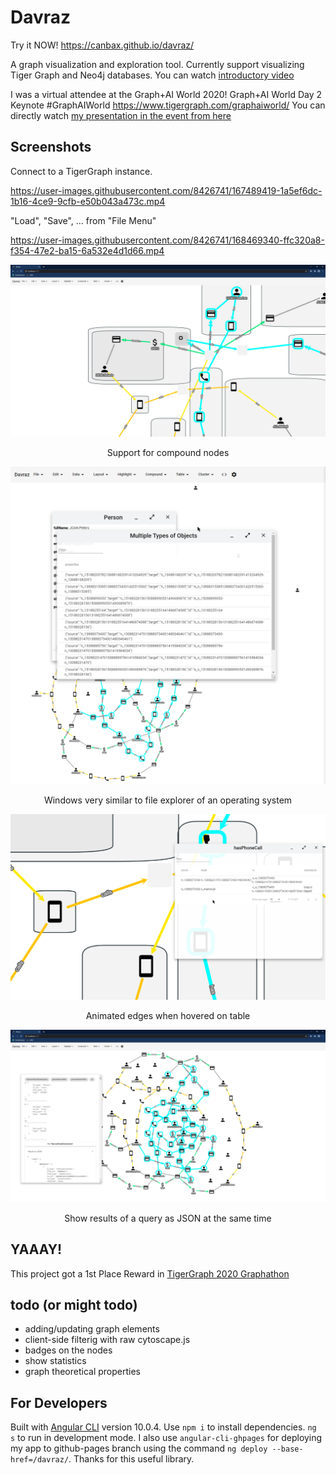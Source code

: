 # Davraz

Try it NOW! https://canbax.github.io/davraz/

A graph visualization and exploration tool. Currently support visualizing Tiger Graph and Neo4j databases. You can watch [introductory video](https://www.youtube.com/watch?v=I8BgFve4sA8)

I was a virtual attendee at the Graph+AI World 2020! Graph+AI World Day 2 Keynote #GraphAIWorld https://www.tigergraph.com/graphaiworld/
You can directly watch [my presentation in the event from here](https://player.vimeo.com/video/463259298#t=49m08s)

## Screenshots

Connect to a TigerGraph instance.

https://user-images.githubusercontent.com/8426741/167489419-1a5ef6dc-1b16-4ce9-9cfb-e50b043a473c.mp4

"Load", "Save", ... from "File Menu"


https://user-images.githubusercontent.com/8426741/168469340-ffc320a8-f354-47e2-ba15-6a532e4d1d66.mp4


<p align="center">
    <img src="doc/img/compound_nodes.png" width="600"/>
</p>
<p align="center">
  Support for compound nodes
</p>

<p align="center">
    <img src="doc/img/File Explorer like windows.gif" width="600"/>
</p>
<p align="center">
  Windows very similar to file explorer of an operating system
</p>

<p align="center">
    <img src="doc/img/animated_edges_on_table_hover.gif" width="600"/>
</p>
<p align="center">
  Animated edges when hovered on table
</p>

<p align="center">
    <img src="doc/img/show_results_of_installed_query_as_json.png" width="600"/>
</p>
<p align="center">
  Show results of a query as JSON at the same time
</p>

## YAAAY!

This project got a 1st Place Reward in [TigerGraph 2020 Graphathon](https://devpost.com/software/graphex)

## todo (or might todo)

- adding/updating graph elements
- client-side filterig with raw cytoscape.js
- badges on the nodes
- show statistics
- graph theoretical properties

## For Developers
Built with [Angular CLI](https://github.com/angular/angular-cli) version 10.0.4.
Use `npm i` to install dependencies. `ng s` to run in development mode. 
I also use `angular-cli-ghpages` for deploying my app to github-pages branch using the command `ng deploy --base-href=/davraz/`. Thanks for this useful library.
